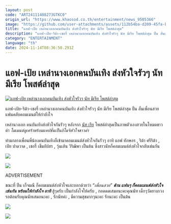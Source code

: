 ```yaml
---
layout: post
code: "ART24111408273GTKC0"
origin_url: "https://www.khaosod.co.th/entertainment/news_9505366"
image: "https://github.com/user-attachments/assets/112b54ba-d209-45fa-b573-017a2668795a"
title: "แอฟ-เป้ย เหล่านางเอกคนบันเทิง ส่งหัวใจรัวๆ นัท มีเรีย โพสต์ล่าสุด"
description: "แอฟ-เป้ย-ริต้า-เชอรี่ เหล่านางเอกคนบันเทิง ส่งหัวใจรัวๆ นัท มีเรีย โพสต์ล่าสุด ปิ่น ลั่นเพื่อนสวย แฟนคลับคอมเมนต์ให้กำลังใจ เหล่านางเอก คนบันเทิงส่งหัวใจ"
category: "ENTERTAINMENT"
language: "th"
date: 2024-11-14T08:36:50.291Z
---
```


# แอฟ-เป้ย เหล่านางเอกคนบันเทิง ส่งหัวใจรัวๆ นัท มีเรีย โพสต์ล่าสุด

[![แอฟ-เป้ย เหล่านางเอกคนบันเทิง ส่งหัวใจรัวๆ นัท มีเรีย โพสต์ล่าสุด](https://www.khaosod.co.th/wpapp/uploads/2024/11/nutaffpp1411679998.jpg "แอฟ-เป้ย เหล่านางเอกคนบันเทิง ส่งหัวใจรัวๆ นัท มีเรีย โพสต์ล่าสุด")](https://www.khaosod.co.th/wpapp/uploads/2024/11/nutaffpp1411679998.jpg)

แอฟ-เป้ย-ริต้า-เชอรี่ เหล่านางเอกคนบันเทิง ส่งหัวใจรัวๆ นัท มีเรีย โพสต์ล่าสุด ปิ่น ลั่นเพื่อนสวย แฟนคลับคอมเมนต์ให้กำลังใจ

เหล่านางเอก คนบันเทิงส่งหัวใจกันรัวๆ หลังจาก [นัท เรีย](https://www.instagram.com/p/DCRWRhEyX6S/?img_index=1) โพสต์ล่าสุดเป็นภาพตัวเองสวยในโหมดขาวดำ _โมเมนต์ดูเศร้าพร้อมแคปชั่นเป็นอิโมจิหัวใจขาวดำ_

ท่ามกลางเพื่อนพี่น้องคนบันเทิงก็เข้ามาคอมเมนต์ส่งหัวใจกันรัวๆ อาทิ แอฟ ทักษอร , ริต้า ศรีริต้า , เป้ย ปาดวาด , เชอรี่ เข็มอัปสร , วุ้นเส้น วิริฒิพา เป็นต้น ซึ่งสาวนัทก็คอมเมนต์ส่งหัวใจกลับเช่นกัน

[![](https://www.khaosod.co.th/wpapp/uploads/2024/11/nutaffpp1411671.jpg)](https://www.khaosod.co.th/wpapp/uploads/2024/11/nutaffpp1411671.jpg)

[![](https://www.khaosod.co.th/wpapp/uploads/2024/11/nutaffpp14116711.jpg)](https://www.khaosod.co.th/wpapp/uploads/2024/11/nutaffpp14116711.jpg)

ADVERTISEMENT

ขณะที่ ปิ่น เก็จมณี ก็คอมเมนต์ส่งหัวใจและบอกด้วยว่า _“เพื่อนสวย” **ด้าน แฟนๆ ก็คอมเมนต์ส่งหัวใจเช่นกัน พร้อมให้กำลังใจ อาทิ**_ สู้ๆครับ เป็นกำลังใจให้ครับ , กอดดดเสมอนะคะคุณนัท เด็กๆวัดยางกวงรอต้อนรับคุณนัทเสมอนะคะ , รักนัทค่ะ , มีความสุขมากๆนะคะ รักนะคะ เป็นต้น

[![](https://www.khaosod.co.th/wpapp/uploads/2024/11/nutaffpp14116712.jpg)](https://www.khaosod.co.th/wpapp/uploads/2024/11/nutaffpp14116712.jpg)

[![](https://www.khaosod.co.th/wpapp/uploads/2024/11/nutaffpp1411676.jpg)](https://www.khaosod.co.th/wpapp/uploads/2024/11/nutaffpp1411676.jpg)